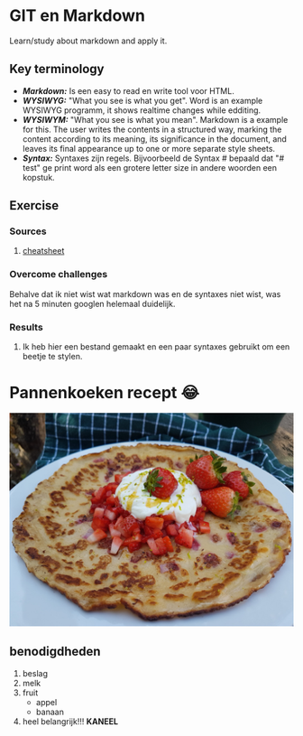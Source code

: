 # GIT en Markdown
Learn/study about markdown and apply it.

## Key terminology
- ***Markdown:*** Is een easy to read en write tool voor HTML. 
- ***WYSIWYG:*** "What you see is what you get". Word is an example WYSIWYG programm, it shows realtime changes while edditing.
- ***WYSIWYM:*** "What you see is what you mean". Markdown is a example for this. The user writes the contents in a structured way, marking the content according to its meaning, its significance in the document, and leaves its final appearance up to one or more separate style sheets.
- ***Syntax:*** Syntaxes zijn regels. Bijvoorbeeld de Syntax # bepaald dat "# test" ge print word als een grotere letter size in andere woorden een kopstuk. 



## Exercise
### Sources
1. [cheatsheet](https://www.markdownguide.org/cheat-sheet/)


### Overcome challenges
Behalve dat ik niet wist wat markdown was en de syntaxes niet wist, was het na 5 minuten googlen helemaal duidelijk.


### **Results**

1. Ik heb hier een bestand gemaakt en een paar syntaxes gebruikt om een beetje te stylen.
# Pannenkoeken recept :joy:
![Pannekoek](../../00_includes/GIT-02/Pannenkoek-met-aardbei.png)

## benodigdheden
1. beslag
2. melk
3. fruit
    - appel
    - banaan
4. heel belangrijk!!! **KANEEL**

